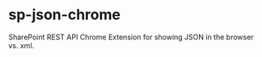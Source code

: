 sp-json-chrome
==============

SharePoint REST API Chrome Extension for showing JSON in the browser vs. xml.
